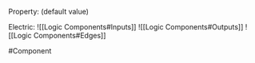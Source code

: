 Property: (default value)

Electric:
![[Logic Components#Inputs]]
![[Logic Components#Outputs]]
![[Logic Components#Edges]]


#Component 